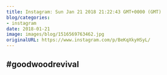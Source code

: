 ```yaml
---
title: Instagram: Sun Jan 21 2018 21:22:43 GMT+0000 (GMT)
blog/categories:
- instagram
date: 2018-01-21
image: images/blog/1516569763462.jpg
originalURL: https://www.instagram.com/p/BeKqXkyHSyL/
---
```


#goodwoodrevival
-------------------------